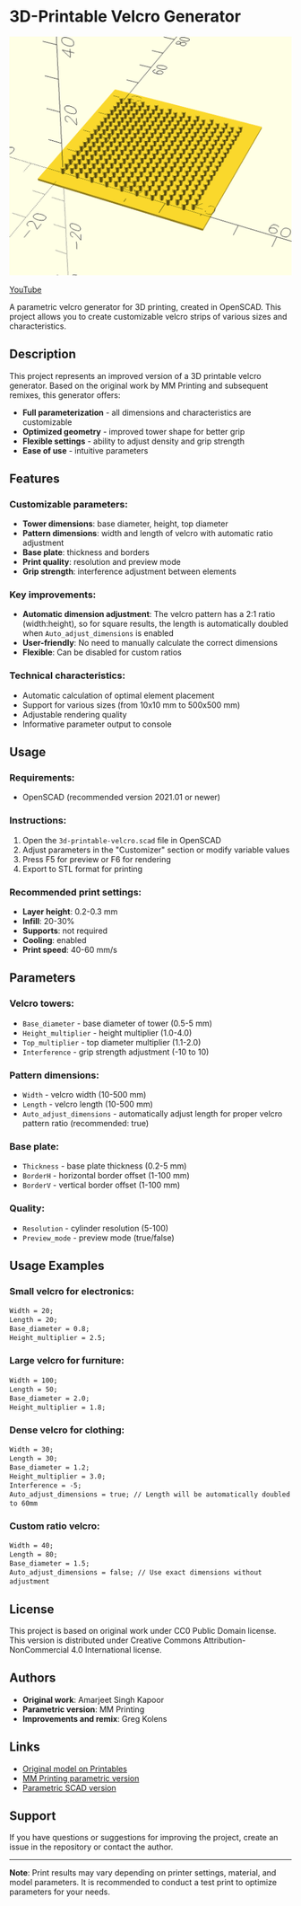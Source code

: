 # 3D-Printable Velcro Generator

![SCAD Screenshot](docs/images/scad-screenshot.png)

[YouTube](https://www.youtube.com/watch?v=5rzHbZ7zt-w)

A parametric velcro generator for 3D printing, created in OpenSCAD. This project allows you to create customizable velcro strips of various sizes and characteristics.

## Description

This project represents an improved version of a 3D printable velcro generator. Based on the original work by MM Printing and subsequent remixes, this generator offers:

- **Full parameterization** - all dimensions and characteristics are customizable
- **Optimized geometry** - improved tower shape for better grip
- **Flexible settings** - ability to adjust density and grip strength
- **Ease of use** - intuitive parameters

## Features

### Customizable parameters:

- **Tower dimensions**: base diameter, height, top diameter
- **Pattern dimensions**: width and length of velcro with automatic ratio adjustment
- **Base plate**: thickness and borders
- **Print quality**: resolution and preview mode
- **Grip strength**: interference adjustment between elements

### Key improvements:

- **Automatic dimension adjustment**: The velcro pattern has a 2:1 ratio (width:height), so for square results, the length is automatically doubled when `Auto_adjust_dimensions` is enabled
- **User-friendly**: No need to manually calculate the correct dimensions
- **Flexible**: Can be disabled for custom ratios

### Technical characteristics:

- Automatic calculation of optimal element placement
- Support for various sizes (from 10x10 mm to 500x500 mm)
- Adjustable rendering quality
- Informative parameter output to console

## Usage

### Requirements:

- OpenSCAD (recommended version 2021.01 or newer)

### Instructions:

1. Open the `3d-printable-velcro.scad` file in OpenSCAD
2. Adjust parameters in the "Customizer" section or modify variable values
3. Press F5 for preview or F6 for rendering
4. Export to STL format for printing

### Recommended print settings:

- **Layer height**: 0.2-0.3 mm
- **Infill**: 20-30%
- **Supports**: not required
- **Cooling**: enabled
- **Print speed**: 40-60 mm/s

## Parameters

### Velcro towers:

- `Base_diameter` - base diameter of tower (0.5-5 mm)
- `Height_multiplier` - height multiplier (1.0-4.0)
- `Top_multiplier` - top diameter multiplier (1.1-2.0)
- `Interference` - grip strength adjustment (-10 to 10)

### Pattern dimensions:

- `Width` - velcro width (10-500 mm)
- `Length` - velcro length (10-500 mm)
- `Auto_adjust_dimensions` - automatically adjust length for proper velcro pattern ratio (recommended: true)

### Base plate:

- `Thickness` - base plate thickness (0.2-5 mm)
- `BorderH` - horizontal border offset (1-100 mm)
- `BorderV` - vertical border offset (1-100 mm)

### Quality:

- `Resolution` - cylinder resolution (5-100)
- `Preview_mode` - preview mode (true/false)

## Usage Examples

### Small velcro for electronics:

```
Width = 20;
Length = 20;
Base_diameter = 0.8;
Height_multiplier = 2.5;
```

### Large velcro for furniture:

```
Width = 100;
Length = 50;
Base_diameter = 2.0;
Height_multiplier = 1.8;
```

### Dense velcro for clothing:

```
Width = 30;
Length = 30;
Base_diameter = 1.2;
Height_multiplier = 3.0;
Interference = -5;
Auto_adjust_dimensions = true; // Length will be automatically doubled to 60mm
```

### Custom ratio velcro:

```
Width = 40;
Length = 80;
Base_diameter = 1.5;
Auto_adjust_dimensions = false; // Use exact dimensions without adjustment
```

## License

This project is based on original work under CC0 Public Domain license. This version is distributed under Creative Commons Attribution-NonCommercial 4.0 International license.

## Authors

- **Original work**: Amarjeet Singh Kapoor
- **Parametric version**: MM Printing
- **Improvements and remix**: Greg Kolens

## Links

- [Original model on Printables](https://www.printables.com/model/33302-printable-velcro)
- [MM Printing parametric version](https://www.printables.com/model/543802-printable-velcro)
- [Parametric SCAD version](https://www.printables.com/model/568587-parametric-3d-printable-velcro)

## Support

If you have questions or suggestions for improving the project, create an issue in the repository or contact the author.

---

**Note**: Print results may vary depending on printer settings, material, and model parameters. It is recommended to conduct a test print to optimize parameters for your needs.
